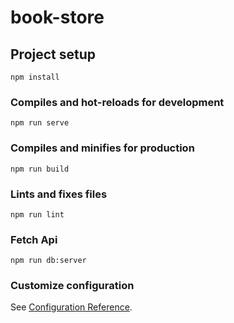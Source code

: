 # book-store

## Project setup
```
npm install
```

### Compiles and hot-reloads for development
```
npm run serve
```

### Compiles and minifies for production
```
npm run build
```

### Lints and fixes files
```
npm run lint
```


### Fetch Api
```
npm run db:server
```


### Customize configuration
See [Configuration Reference](https://cli.vuejs.org/config/).
